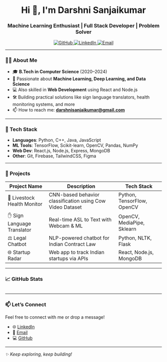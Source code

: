 <h1 align="center">Hi 👋, I'm Darshni Sanjaikumar</h1>
<h3 align="center">Machine Learning Enthusiast | Full Stack Developer | Problem Solver</h3>

<p align="center">
  <a href="https://github.com/darshnisanjaikumar">
    <img src="https://img.shields.io/badge/GitHub-black?logo=github&style=for-the-badge" alt="GitHub">
  </a>
  <a href="https://www.linkedin.com/in/darshni-sanjaikumar-448642253/">
    <img src="https://img.shields.io/badge/LinkedIn-blue?logo=linkedin&logoColor=white&style=for-the-badge" alt="LinkedIn">
  </a>
  <a href="mailto:darshnisanjaikumar@gmail.com">
    <img src="https://img.shields.io/badge/Email-red?logo=gmail&logoColor=white&style=for-the-badge" alt="Email">
  </a>
</p>

---

### 👩‍💻 About Me

- 🎓 **B.Tech in Computer Science** (2020–2024)
- 🧠 Passionate about **Machine Learning, Deep Learning, and Data Science**
- 💻 Also skilled in **Web Development** using React and Node.js
- 🛠️ Building practical solutions like sign language translators, health monitoring systems, and more
- 📫 How to reach me: **darshnisanjaikumar@gmail.com**

---

### 🚀 Tech Stack

- **Languages**: Python, C++, Java, JavaScript
- **ML Tools**: TensorFlow, Scikit-learn, OpenCV, Pandas, NumPy
- **Web Dev**: React.js, Node.js, Express, MongoDB
- **Other**: Git, Firebase, TailwindCSS, Figma

---

### 🧠 Projects

| Project Name               | Description                                                            | Tech Stack                           |
|---------------------------|------------------------------------------------------------------------|--------------------------------------|
| 🧠 Livestock Health Monitor | CNN-based behavior classification using Cow Video Dataset             | Python, TensorFlow, OpenCV           |
| ✋ Sign Language Translator | Real-time ASL to Text with Webcam & ML                                 | OpenCV, MediaPipe, Sklearn           |
| ⚖️ Legal Chatbot            | NLP-powered chatbot for Indian Contract Law                            | Python, NLTK, Flask                  |
| 🌐 Startup Radar            | Web app to track Indian startups via APIs                              | React, Node.js, MongoDB              |

---

### 📈 GitHub Stats


<div id="header" align="center">
  <img src="https://komarev.com/ghpvc/?username=DANNE-SANDEEP&style=for-the-badge&color=orange" alt=""/>
</div>

---

### 📫 Let’s Connect

Feel free to connect with me or drop a message!

- 🌐 [LinkedIn](https://www.linkedin.com/in/darshni-sanjaikumar-448642253/)
- 📧 [Email](mailto:darshnisanjaikumar@gmail.com)
- 💻 [GitHub](https://github.com/darshnisanjaikumar)

---

_✨ Keep exploring, keep building!_
